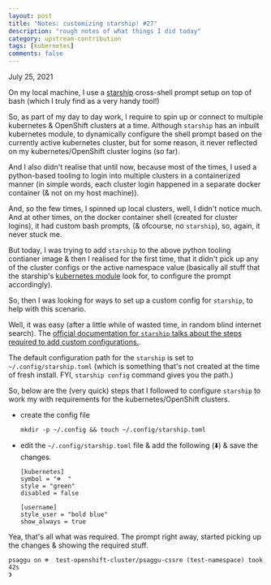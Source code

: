 ```yaml
---
layout: post
title: "Notes: customizing starship! #27"
description: "rough notes of what things I did today"
category: upstream-contribution
tags: [kubernetes]
comments: false
---
```


July 25, 2021

On my local machine, I use a [starship](https://starship.rs/) cross-shell prompt setup on top of bash (which I truly find as a very handy tool!)

So, as part of my day to day work, I require to spin up or connect to multiple kubernetes & OpenShift clusters at a time. Although `starship` has an inbuilt kubernetes module, to dynamically configure the shell prompt based on the currently active kubernetes cluster, but for some reason, it never reflected on my kubernetes/OpenShift cluster logins (so far). 

And I also didn't realise that until now, because most of the times, I used a python-based tooling to login into multiple clusters in a containerized manner (in simple words, each cluster login happened in a separate docker container (& not on my host machine)).

And, so the few times, I spinned up local clusters, well, I didn't notice much. And at other times, on the docker container shell (created for cluster logins), it had custom bash prompts, (& ofcourse, no `starship`), so, again, it never stuck me.

But today, I was trying to add `starship` to the above python tooling contianer image & then I realised for the first time, that it didn't pick up any of the cluster configs or the active namespace value (basically all stuff that the starship's [kubernetes module](https://github.com/starship/starship/blob/master/src/modules/kubernetes.rs) look for, to configure the prompt accordingly).

So, then I was looking for ways to set up a custom config for `starship`, to help with this scenario.

Well, it was easy (after a little while of wasted time, in random blind internet search). The [official documentation for `starship` talks about the steps required to add custom configurations.](https://starship.rs/config/).

The default configuration path for the `starship` is set to `~/.config/starship.toml` (which is something that's not created at the time of fresh install. FYI, `starship config` command gives you the path.)

So, below are the (very quick) steps that I followed to configure `starship` to work my with requirements for the kubernetes/OpenShift clusters.

- create the config file

  `mkdir -p ~/.config && touch ~/.config/starship.toml`
  
- edit the `~/.config/starship.toml` file & add the following (⬇️) & save the changes.

  ```
  [kubernetes]
  symbol = "☸️  "
  style = "green"
  disabled = false
  
  [username]
  style_user = "bold blue"
  show_always = true
  ```
  
  
Yea, that's all what was required. The prompt right away, started picking up the changes & showing the required stuff.

```
psaggu on ☸️  test-openshift-cluster/psaggu-cssre (test-namespace) took 42s
❯ 
```
  

